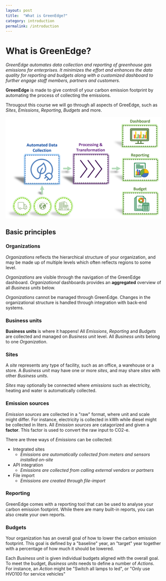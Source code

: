```yaml
---
layout: post
title:  "What is GreenEdge?"
category: introduction
permalink: /introduction
---
```

# What is GreenEdge? 
*GreenEdge automates data collection and reporting of greenhouse gas emissions for enterprises. It minimizes the effort and enhances the data quality for reporting and budgets along with a customized dashboard to further engage staff members, partners and customers.*

**GreenEdge** is made to give controll of your carbon emission footprint by automating the process of collecting the emissions.

Througout this course we will go through all aspects of GreeEdge, such as *Sites*, *Emissions*, *Reporting*, *Budgets* and more.


<img src="/images/introduction_1.png">

## Basic principles

### Organizations
*Organizations* reflects the hierarchical structure of your organization, and may be made up of multiple levels which often reflects regions to some level.

*Organizations* are visible through the navigation of the GreenEdge dashboard. *Organizational* dashboards provides an **aggregated** overview of all *Business units* below.

*Organizations* cannot be managed through GreenEdge. Changes in the organizational structure is handled through integration with back-end systems.

### Business units
**Business units** is where it happens! All *Emissions*, *Reporting* and *Budgets* are collected and managed on *Business unit* level. All *Business units* belong to one *Organization*.

### Sites
A *site* represents any type of facility, such as an office, a warehouse or a store. A *Business unit* may have one or more *sites*, and may share *sites* with other *Business units*.

*Sites* may optionally be connected where *emissions* such as electricity, heating and water is automatically collected.

### Emission sources
*Emission sources* are collected in a "raw" format, where unit and scale might differ. For instance, electricity is collected in kWh while diesel might be collected in liters. All *Emission sources* are catagorized and given a **factor**. This factor is used to convert the raw input to CO2-e.

There are three ways of *Emissions* can be collected:
* Integrated sites
    * *Emissions are automatically collected from meters and sensors installed on-site*
* API integration
    * *Emissions are collected from calling external vendors or partners*
* File import 
    * *Emissions are created through file-import*

### Reporting
GreenEdge comes with a reporting tool that can be used to analyse your carbon emission footprint. While there are many built-in reports, you can also create your own reports.

### Budgets
Your organization has an overall goal of how to lower the carbon emission footprint. This goal is defined by a "baseline" year, an "target" year together with a percentage of how much it should be lowered.

Each *Business unit* is given individual budgets aligned with the overall goal. To meet the budget, *Business units* needs to define a number of *Actions*. For instance, an *Action* might be "Switch all lamps to led", or "Only use HVO100 for service vehicles"